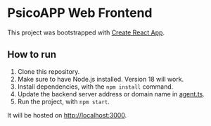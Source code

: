 # PsicoAPP Web Frontend

This project was bootstrapped with [Create React App](https://github.com/facebook/create-react-app).
## How to run
1. Clone this repository.
2. Make sure to have Node.js installed. Version 18 will work.
3. Install dependencies, with the `npm install` command.
4. Update the backend server address or domain name in [agent.ts](src/app/api/agent.ts).
5. Run the project, with `npm start`.

It will be hosted on [http://localhost:3000](http://localhost:3000).
